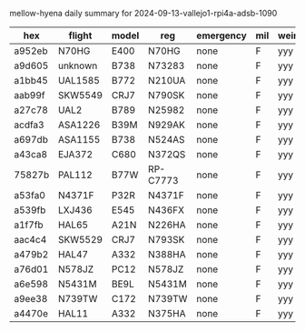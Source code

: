 mellow-hyena daily summary for 2024-09-13-vallejo1-rpi4a-adsb-1090

|hex|flight|model|reg|emergency|mil|weirdo|
|--|--|--|--|--|--|--|
|a952eb|N70HG|E400|N70HG|none|F|yyy|
|a9d605|unknown|B738|N73283|none|F|yyy|
|a1bb45|UAL1585|B772|N210UA|none|F|yyy|
|aab99f|SKW5549|CRJ7|N790SK|none|F|yyy|
|a27c78|UAL2|B789|N25982|none|F|yyy|
|acdfa3|ASA1226|B39M|N929AK|none|F|yyy|
|a697db|ASA1155|B738|N524AS|none|F|yyy|
|a43ca8|EJA372|C680|N372QS|none|F|yyy|
|75827b|PAL112|B77W|RP-C7773|none|F|yyy|
|a53fa0|N4371F|P32R|N4371F|none|F|yyy|
|a539fb|LXJ436|E545|N436FX|none|F|yyy|
|a1f7fb|HAL65|A21N|N226HA|none|F|yyy|
|aac4c4|SKW5529|CRJ7|N793SK|none|F|yyy|
|a479b2|HAL47|A332|N388HA|none|F|yyy|
|a76d01|N578JZ|PC12|N578JZ|none|F|yyy|
|a6e598|N5431M|BE9L|N5431M|none|F|yyy|
|a9ee38|N739TW|C172|N739TW|none|F|yyy|
|a4470e|HAL11|A332|N375HA|none|F|yyy|
